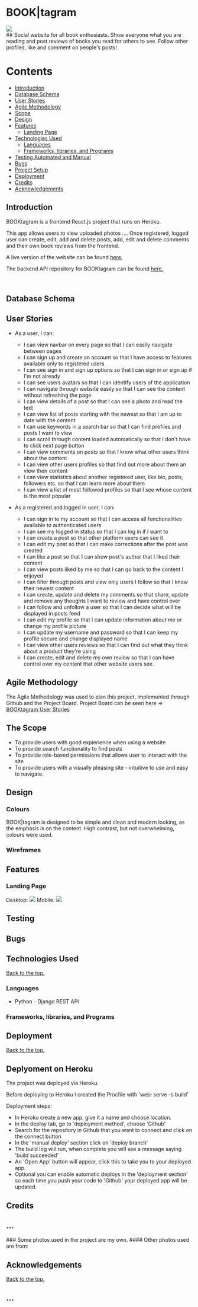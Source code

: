 <br />

# BOOK|tagram

<img src="documentation/readme-screenshots/mock-up.png">
<br />
## Social website for all book enthusiasts. Show everyone what you are reading and post reviews of books you read for others to see. Follow other profiles, like and comment on people's posts!
<br />

<h1 id="contents">Contents</h1>


-   [Introduction](#introduction)
-   [Database Schema](#database-schema)
-   [User Stories](#user-stories)
-   [Agile Methodology](#agile-methodology)
-   [Scope](#the-scope)
-   [Design](#design)
-   [Features](#features)
    -   [Landing Page](#landing-page)
-   [Technologies Used](#technologies-used)
    -   [Languages](#languages)
    -   [Frameworks, libraries, and Programs](#frameworks-libraries-and-programs)
-   [Testing Automated and Manual](TESTING.md)
-   [Bugs](#bugs)
-   [Project Setup](#project-setup)
-   [Deployment](#deployment)
-   [Credits](#credits)
-   [Acknowledgements](#acknowledgements)

## Introduction

BOOKtagram is a frontend React.js project that runs on Heroku.

This app allows users to view uploaded photos ....
Once registered, logged user can create, edit, add and delete posts, add, edit and delete comments and their own book reviews from the frontend.

A live version of the website can be found <a href="https://pp5front-c44116638555.herokuapp.com/" target="_blank">here.</a>

The backend API repository for BOOKtagram can be found <a href="https://github.com/madeleine2086/pp5-backend/" target="_blank">here.</a>

<br />


<h2 id="database-schema">Database Schema</h2>



<h2 id="user-stories">User Stories</h2>

* As a user, I can:
  - I can view navbar on every page so that I can easily navigate between pages
  - I can sign up and create an account so that I have access to features available only to registered users
  - I can see sign in and sign up options so that I can sign in or sign up if I'm not already
  - I can see users avatars so that I can identify users of the application
  - I can navigate through website easily so that I can see the content without refreshing the page
  - I can view details of a post so that I can see a photo and read the text
  - I can view list of posts starting with the newest so that I am up to date with the content
  - I can use keywords in a search bar so that I can find profiles and posts I want to view
  - I can scroll through content loaded automatically so that I don't have to click next page button
  - I can view comments on posts so that I know what other users think about the content
  - I can view other users profiles so that find out more about them an view their content
  - I can view statistics about another registered user, like bio, posts, followers etc. so that I can learn more about them
  - I can view a list of most followed profiles so that I see whose content is the most popular
 

* As a registered and logged in user, I can:
  -  I can sign in to my account so that I can access all functionalities available to authenticated users
  -  I can see my logged in status so that I can log in if I want to
  -  I can create a post so that other platform users can see it
  -  I can edit my post so that I can make corrections after the post was created
  -  I can like a post so that I can show post's author that I liked their content
  -  I can view posts liked by me so that I can go back to the content I enjoyed
  -  I can filter through posts and view only users I follow so that I know their newest content
  -  I can create, update and delete my comments so that share, update and remove any thoughts I want to review and have control over
  -  I can follow and unfollow a user so that I can decide what will be displayed in posts feed
  -  I can edit my profile so that I can update information about me or change my profile picture
  -  I can update my username and password so that I can keep my profile secure and change displayed name
  -  I can view other users reviews so that I can find out what they think about a product they're using
  -  I can create, edit and delete my own review so that I can have control over my content that other website users see.


    
 




<h2 id="agile-methodology">Agile Methodology</h2>

The Agile Methodology was used to plan this project, implemented through Github and the Project Board.
Project Board can be seen here => <a href="https://github.com/users/madeleine2086/projects/6" target="_blank">BOOKtagram User Stories</a>

<h2 id="the-scope">The Scope</h2>


* To provide users with good expierience when using a website
* To provide search functionality to find posts
* To provide role-based permissions that allows user to interact with the site
* To provide users with a visually pleasing site - intuitive to use and easy to navigate.


<h2 id="design">Design</h2>
<h3>Colours</h3>
  BOOK|tagram is designed to be simple and clean and modern looking, as the emphasis is on the content. High contrast, but not overwhelming, colours were used. 

<h3>Wireframes</h3>


<h2 id="features">Features</h2>
<h3>Landing Page</h3>
    Desktop:
    <img src="documentation/readme-screenshots/landing-desktop.png">
    Mobile:
    <img src="documentation/readme-screenshots/landing-mobile.png">



## Testing


## Bugs



## Technologies Used

<a href="#top">Back to the top.</a>

### Languages

- Python - Django REST API

### Frameworks, libraries, and Programs







## Deployment

<a href="#top">Back to the top.</a>
<h2 id="deployment">Deplyoment on Heroku</h2>
The project was deployed via Heroku. 

Before deploying to Heroku I created the Procfile with 'web: serve -s build'

Deployment steps:
- In Heroku create a new app, give it a name and choose location.
- In the deploy tab, go to 'deployment method', choose 'Github'
- Search for the repository in Github that you want to connect and click on the connect button
- In the 'manual deploy' section click on 'deploy branch'
- The build log will run, when complete you will see a message saying 'build succeeded'
- An 'Open App' button will appear, click this to take you to your deployed app.
- Optional you can enable automatic deploys in the 'deployment section' so each time you push your code to 'Github' your deployed app will be updated.







## Credits
<h2 id="credits">...</h2>
### Some photos used in the project are my own.
#### Other photos used are from:





## Acknowledgements


<a href="#top">Back to the top.</a>
<h2 id="acknowledgements">...</h2>


